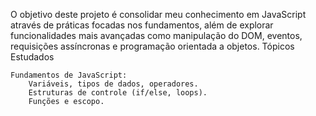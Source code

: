O objetivo deste projeto é consolidar meu conhecimento em JavaScript através de práticas focadas nos fundamentos, além de explorar funcionalidades mais avançadas como manipulação do DOM, eventos, requisições assíncronas e programação orientada a objetos.
Tópicos Estudados

    Fundamentos de JavaScript:
        Variáveis, tipos de dados, operadores.
        Estruturas de controle (if/else, loops).
        Funções e escopo.
